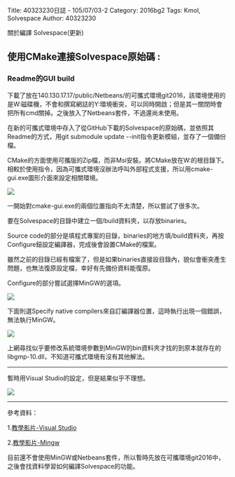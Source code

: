 Title: 40323230日誌 - 105/07/03-2
Category: 2016bg2
Tags: Kmol, Solvespace
Author: 40323230


關於編譯 Solvespace(更新)

<!-- PELICAN_END_SUMMARY -->

<h2>使用CMake連接Solvespace原始碼 :</h2>

<h3>Readme的GUI build</h3>

下載了放在140.130.17.17/public/Netbeans/的可攜式環境git2016，該環境使用的是W:磁碟機，不會和撰寫網誌的Y:環境衝突，可以同時開啟；但是其一關閉時會把所有cmd關掉。之後放入了Netbeans套件，不過還尚未使用。

在新的可攜式環境中存入了從GitHub下載的Solvespace的原始碼，並依照其Readme的方式，用git submodule update --init指令更新模組，並存了一個備份檔。

CMake的方面使用可攜版的Zip檔，而非Msi安裝。將CMake放在W:的根目錄下。相較於使用指令，因為可攜式環境沒辦法呼叫外部程式支援，所以用cmake-gui.exe圖形介面來設定相關環境。

<img src="http://i.imgur.com/nk3qTV4.jpg" >

一開始對cmake-gui.exe的兩個位置指向不太清楚，所以嘗試了很多次。

要在Solvespace的目錄中建立一個/build資料夾，以存放binaries。

Source code的部分是填程式專案的目錄，binaries的地方填/build資料夾，再按Configure鈕設定編譯器，完成後會設置CMake的檔案。

雖然之前的目錄已經有檔案了，但是如果binaries直接設目錄內，貌似會衝突產生問題，也無法復原設定檔，幸好有先備份資料能復原。

Configure的部分嘗試選擇MinGW的選項。

<img src="http://i.imgur.com/5br2VyW.jpg" >

下面則選Specify native compilers來自訂編譯器位置，這時執行出現一個錯誤，無法執行MinGW。

<img src="http://i.imgur.com/OljnPa7.jpg" >

上網尋找似乎要修改系統環境參數到MinGW的bin資料夾才找的到原本就存在的libgmp-10.dll，不知道可攜式環境有沒有其他解法。

<hr>

暫時用Visual Studio的設定，但是結果似乎不理想。

<img src="http://i.imgur.com/TSfLb5n.jpg" >

<hr>

參考資料：

1.[教學影片-Visual Studio](https://www.youtube.com/watch?v=gYmgbqGfv-8"youtube.com")

2.[教學影片-Mingw](https://www.youtube.com/watch?v=2A-iRgOhL8A"youtube.com")

目前還不會使用MinGW或Netbeans套件，所以暫時先放在可攜環境git2016中，之後會找資料學習如何編譯Solvespace的功能。
